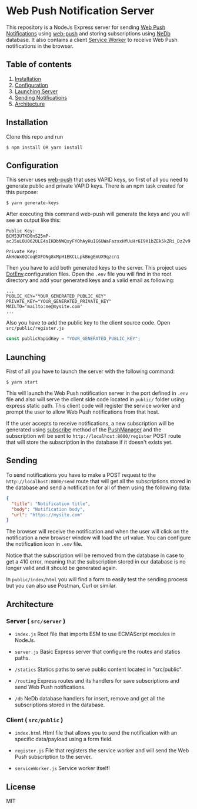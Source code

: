 # Web Push Notification Server

This repository is a NodeJs Express server for sending [Web Push Notifications](https://developers.google.com/web/fundamentals/codelabs/push-notifications/) using [web-push](https://www.npmjs.com/package/web-push) and storing subscriptions using [NeDb](https://github.com/louischatriot/nedb) database. It also contains a client [Service Worker](https://developers.google.com/web/fundamentals/primers/service-workers/) to receive Web Push notifications in the browser.

## Table of contents

1. [Installation](#installation)
2. [Configuration](#configuration)
3. [Launching Server](#launching)
4. [Sending Notifications](#sending)
5. [Architecture](#architecture)

## Installation

Clone this repo and run

```
$ npm install OR yarn install
```

## Configuration

This server uses [web-push](https://www.npmjs.com/package/web-push) that uses VAPID keys, so first of all you need to generate public and private VAPID keys. There is an npm task created for this purpose:

```
$ yarn generate-keys
```

After executing this command web-push will generate the keys and you will see an output like this:

```
Public Key:
BCM53UTKD0nS25mP-acJ5uLOU062ULE4sIKDbNWQxyFYOhAyHuIG6UWaFazsxHfUuHr6I9X1bZEk5kZRi_DzZv9

Private Key:
AkHoWx6QCoqEXFONg8xMpH1EKCLLpkBngEmUX9qzcn1
```

Then you have to add both generated keys to the server. This project uses [DotEnv](https://github.com/motdotla/dotenv).configuration files. Open the `.env` file you will find in the root directory and add your generated keys and a valid email as following:

```
...
PUBLIC_KEY="YOUR_GENERATED_PUBLIC_KEY"
PRIVATE_KEY="YOUR_GENERATED_PRIVATE_KEY"
MAILTO='mailto:me@mysite.com'
...
```

Also you have to add the public key to the client source code. Open `src/public/register.js`

```js
const publicVapidKey = "YOUR_GENERATED_PUBLIC_KEY";
```

## Launching

First of all you have to launch the server with the following command:

```
$ yarn start
```

This will launch the Web Push notification server in the port defined in `.env` file and also will serve the client side code located in `public/` folder using express static path. This client code will register the service worker and prompt the user to allow Web Push notifications from that host.

If the user accepts to receive notifications, a new subscription will be generated using [subscribe](https://developer.mozilla.org/en-US/docs/Web/API/PushManager/subscribe) method of the [PushManager](https://developer.mozilla.org/en-US/docs/Web/API/PushManager) and the subscription will be sent to
`http://localhost:8000/register` POST route that will store the subscription in the database if it doesn't exists yet.

## Sending

To send notifications you have to make a POST request to the `http://localhost:8000/send` route that will get all the subscriptions stored in the database and send a notification for all of them using the following data:

```json
{
  "title": "Notification title",
  "body": "Notification body",
  "url": "https://mysite.com"
}
```

The browser will receive the notification and when the user will click on the notification a new browser window will load the url value. You can configure the notification icon in `.env` file.

Notice that the subscription will be removed from the database in case to get a 410 error, meaning that the subscription stored in our database is no longer valid and it should be generated again.

In `public/index/html` you will find a form to easily test the sending process but you can also use Postman, Curl or similar.

## Architecture

### Server ( `src/server` )

- `index.js` Root file that imports ESM to use ECMAScript modules in NodeJs.

- `server.js` Basic Express server that configure the routes and statics paths.

- `/statics` Statics paths to serve public content located in "src/public".

- `/routing` Express routes and its handlers for save subscriptions and send Web Push notifications.

- `/db` NeDb database handlers for insert, remove and get all the subscriptions stored in the database.

### Client ( `src/public` )

- `index.html` Html file that allows you to send the notification with an specific data/payload using a form field.

- `register.js` File that registers the service worker and will send the Web Push subscription to the server.

- `serviceWorker.js` Service worker itself!

## License

MIT
